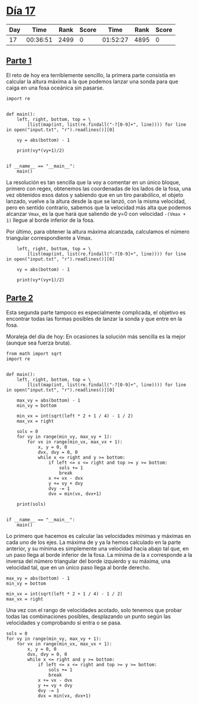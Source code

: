 # [Día 17](./)
| Day | Time     | Rank | Score | Time     | Rank | Score |
|-----|----------|------|-------|----------|------|-------|
| 17  | 00:36:51 | 2499 | 0     | 01:52:27 | 4895 | 0     |

## [Parte 1](./Sol1.py)
El reto de hoy era terriblemente sencillo, la primera parte consistía en calcular la altura máxima a la que podemos lanzar
una sonda para que caiga en una fosa oceánica sin pasarse.
```python3
import re


def main():
    left, right, bottom, top = \
        [list(map(int, list(re.findall("-?[0-9]+", line)))) for line in open("input.txt", "r").readlines()][0]

    vy = abs(bottom) - 1

    print(vy*(vy+1)/2)


if __name__ == "__main__":
    main()
```

La resolución es tan sencilla que la voy a comentar en un único bloque, primero con regex, obtenemos las coordenadas de los
lados de la fosa, una vez obtenidos esos datos y sabiendo que en un tiro parabólico, el objeto lanzado, vuelve a la altura desde
la que se lanzó, con la misma velocidad, pero en sentido contrario, sabemos que la velocidad más alta que podemos alcanzar ```Vmax```, es la
que hará que saliendo de y=0 con velocidad ```-(Vmax + 1)``` llegue al borde inferior de la fosa.

Por último, para obtener la altura máxima alcanzada, calculamos el número triangular correspondiente a Vmax.
```python3
    left, right, bottom, top = \
        [list(map(int, list(re.findall("-?[0-9]+", line)))) for line in open("input.txt", "r").readlines()][0]

    vy = abs(bottom) - 1

    print(vy*(vy+1)/2)
```

## [Parte 2](./Sol2.py)
Esta segunda parte tampoco es especialmente complicada, el objetivo es encontrar todas las formas posibles de lanzar la 
sonda y que entre en la fosa.

Moraleja del día de hoy: En ocasiones la solución más sencilla es la mejor (aunque sea fuerza bruta).
```python3
from math import sqrt
import re


def main():
    left, right, bottom, top = \
        [list(map(int, list(re.findall("-?[0-9]+", line)))) for line in open("input.txt", "r").readlines()][0]

    max_vy = abs(bottom) - 1
    min_vy = bottom

    min_vx = int(sqrt(left * 2 + 1 / 4) - 1 / 2)
    max_vx = right

    sols = 0
    for vy in range(min_vy, max_vy + 1):
        for vx in range(min_vx, max_vx + 1):
            x, y = 0, 0
            dvx, dvy = 0, 0
            while x <= right and y >= bottom:
                if left <= x <= right and top >= y >= bottom:
                    sols += 1
                    break
                x += vx - dvx
                y += vy + dvy
                dvy -= 1
                dvx = min(vx, dvx+1)

    print(sols)


if __name__ == "__main__":
    main()
```

Lo primero que hacemos es calcular las velocidades mínimas y máximas en cada uno de los ejes. La máxima de y ya la hemos calculado
en la parte anterior, y su mínima es simplemente una velocidad hacia abajo tal que, en un paso llega al borde inferior de la fosa.
La mínima de la x corresponde a la inversa del número triangular del borde izquierdo y su máxima, una velocidad tal, que en un
único paso llega al borde derecho.
```python3
max_vy = abs(bottom) - 1
min_vy = bottom

min_vx = int(sqrt(left * 2 + 1 / 4) - 1 / 2)
max_vx = right
```

Una vez con el rango de velocidades acotado, solo tenemos que probar todas las combinaciones posibles, desplazando un punto
según las velocidades y comprobando si entra o se pasa.
```python3
sols = 0
for vy in range(min_vy, max_vy + 1):
    for vx in range(min_vx, max_vx + 1):
        x, y = 0, 0
        dvx, dvy = 0, 0
        while x <= right and y >= bottom:
            if left <= x <= right and top >= y >= bottom:
                sols += 1
                break
            x += vx - dvx
            y += vy + dvy
            dvy -= 1
            dvx = min(vx, dvx+1)
```
